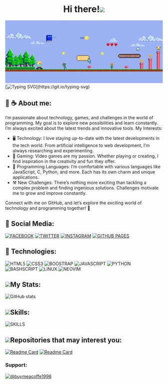 # <h1 align="center">Hi there!<img src="https://media.giphy.com/media/3ohhwExYXg3q8oC26Q/giphy.gif" width=50></img></h1>

![banner](assets/banner-3.gif)
[![Typing SVG](https://readme-typing-svg.demolab.com?font=Fira+Code&size=90&pause=1000&color=77F724&random=false&width=1900&height=520&lines=Hello+again%2C+I'm++Isaac++front-end;and+I+like+the+world+of+programming;Without+further+ado+let's+begin...)](https://git.io/typing-svg)

 <h2 >🍪 ☕ About me: </h2>

I’m passionate about technology, games, and challenges in the world of programming. My goal is to explore new possibilities and learn constantly. I’m always excited about the latest trends and innovative tools. My Interests:
* 🖥️ Technology: I love staying up-to-date with the latest developments in the tech world. From artificial intelligence to web development, I’m always researching and experimenting. 
* 👾 Gaming: Video games are my passion. Whether playing or creating, I find inspiration in the creativity and fun they offer.
* 🧠 Programming Languages: I’m comfortable with various languages like JavaScript, C, Python, and more. Each has its own charm and unique applications. 
* ⚒️ New Challenges: There’s nothing more exciting than tackling a complex problem and finding ingenious solutions. Challenges motivate me to grow and improve constantly.

Connect with me on GitHub, and let’s explore the exciting world of technology and programming together! 🚀

<h2>📌 Social Media:</h2>

[![FACEBOOK](https://img.shields.io/badge/FACEBOOK---?style=for-the-badge&logo=facebook&logoColor=white&color=blue)](https://www.facebook.com/isaac.maldonado.921/)
[![TWITTER](https://img.shields.io/badge/%40ISAACMALDONAD21---?style=for-the-badge&logo=x&logoColor=white&color=black)](https://twitter.com/isaacmaldonad21)
[![INSTAGRAM](https://img.shields.io/badge/INSTAGRAM---?style=for-the-badge&logo=instagram&logoColor=white&color=%23f14c55)](https://instagram.com/isaacmaldonado1996/)
[![GITHUB PAGES](https://img.shields.io/badge/PAGES---?style=for-the-badge&logo=github&logoColor=white&label=GITHUB&labelColor=gray&color=black)](https://isaac1965.github.io/)


<h2>📌 Technologies:</h2> 

![HTML5](https://img.shields.io/badge/html5---?style=for-the-badge&logo=html5&logoColor=white&color=orange) 
![CSS3](https://img.shields.io/badge/CSS3---?style=for-the-badge&logo=css3&logoColor=white&color=%20%232a0ecc%20)
![BOOSTRAP  ](https://img.shields.io/badge/BOOTSTRAP---?style=for-the-badge&logo=bootstrap&logoColor=white&color=%237a10f7)
![JAVASCRIPT](https://img.shields.io/badge/javascprit-black?style=for-the-badge&logo=javascript&logoColor=yellow)
![PYTHON](https://img.shields.io/badge/PYTHON---?style=for-the-badge&logo=python&logoColor=yellow&color=%20%23054b82)
![BASHSCRIPT](https://img.shields.io/badge/bashscript---?style=for-the-badge&logo=gnu%20bash&logoColor=white&color=black)
![LINUX](https://img.shields.io/badge/LINUX---?style=for-the-badge&logo=gnu&logoColor=white&color=gray)
![NEOVIM](https://img.shields.io/badge/NEOVIM---?style=for-the-badge&logo=neovim&logoColor=white&color=%20%23298926)

<h2><img src="https://media.giphy.com/media/3o7btLYqcZhUb2GP16/giphy.gif" width=50></img>My Stats: </h2>

![GitHub stats](https://github-readme-stats.vercel.app/api?username=isaac1965&show_icons=true&theme=dark&rank_icon=github) 
  

<h2><img src="https://media.giphy.com/media/l46CBW3gBjDxj2Skg/giphy.gif" width=50></img>Skills: </h2>


![SKILLS](https://github-readme-stats.vercel.app/api/top-langs/?username=isaac1965&hide_progress=true&theme=dark)

<h2><img src="https://media.giphy.com/media/xUA7bcJspBQvTfOne0/giphy.gif" width=50></img>Repositories that may interest you: </h2>

[![Readme Card](https://github-readme-stats.vercel.app/api/pin/?username=isaac1965&repo=vim-improved&theme=dark&show_owner=true)](https://github.com/isaac1965/vim-improved) [![Readme Card](https://github-readme-stats.vercel.app/api/pin/?username=isaac1965&repo=Neovim&theme=dark&show_owner=true)](https://github.com/isaac1965/Neovim)

<h3 align="left">Support:</h3><a href="https://paypal.me/buymeacoffe1996?country.x=VE&locale.x=es_XC"><img align="center" src="https://cdn.buymeacoffee.com/buttons/v2/default-yellow.png" height="50" width="210" alt="@buymeacoffe1996"/></a
